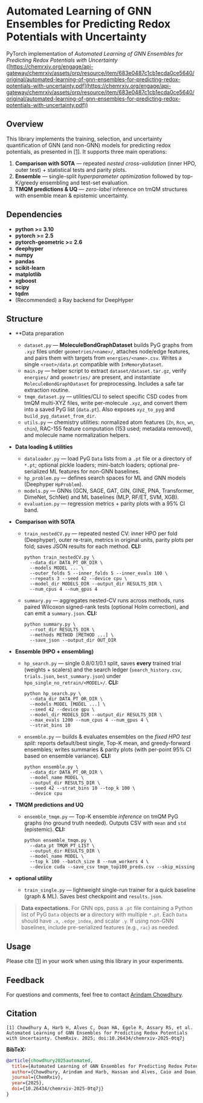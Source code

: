 # Automated Learning of GNN Ensembles for Predicting Redox Potentials with Uncertainty

PyTorch implementation of *Automated Learning of GNN Ensembles for Predicting Redox Potentials with Uncertainty* ([https://chemrxiv.org/engage/api-gateway/chemrxiv/assets/orp/resource/item/683e0487c1cb1ecda0ce5640/original/automated-learning-of-gnn-ensembles-for-predicting-redox-potentials-with-uncertainty.pdf](https://chemrxiv.org/engage/api-gateway/chemrxiv/assets/orp/resource/item/683e0487c1cb1ecda0ce5640/original/automated-learning-of-gnn-ensembles-for-predicting-redox-potentials-with-uncertainty.pdf))

## Overview

This library implements the training, selection, and uncertainty quantification of GNN (and non-GNN) models for predicting redox potentials, as presented in [\[1\]](#citation).
It supports three main operations:

1. **Comparison with SOTA** — repeated *nested cross-validation* (inner HPO, outer test) + statistical tests and parity plots.
2. **Ensemble** — single-split *hyperparameter optimization* followed by top-K/greedy ensembling and test-set evaluation.
3. **TMQM predictions & UQ** — *zero-label* inference on tmQM structures with ensemble mean & epistemic uncertainty.

## Dependencies

* **python >= 3.10**
* **pytorch >= 2.5**
* **pytorch-geometric >= 2.6**
* **deephyper**
* **numpy**
* **pandas**
* **scikit-learn**
* **matplotlib**
* **xgboost**
* **scipy**
* **tqdm**
* (Recommended) a Ray backend for DeepHyper

## Structure

* **Data preparation
    * `dataset.py` — **MoleculeBondGraphDataset** builds PyG graphs from `.xyz` files under `geometries/<name>/`, attaches node/edge features, and pairs them with targets from `energies/<name>.csv`. Writes a single `<root>/data.pt` compatible with `InMemoryDataset`.
    * `main.py` — helper script to extract `dataset/dataset.tar.gz`, verify `energies/` and `geometries/` are present, and instantiate `MoleculeBondGraphDataset` for preprocessing. Includes a safe tar extraction routine.
    * `tmqm_dataset.py` — utilities/CLI to select specific CSD codes from tmQM multi-XYZ files, write per-molecule `.xyz`, and convert them into a saved PyG list (`data.pt`). Also exposes `xyz_to_pyg` and `build_pyg_dataset_from_dir`.
    * `utils.py` — chemistry utilities: normalized atom features (`Zn`, `Rcn`, `wn`, `chin`), RAC-155 feature computation (153 used; metadata removed), and molecule name normalization helpers.


* **Data loading & utilities**

  * `dataloader.py` — load PyG `Data` lists from a `.pt` file or a directory of `*.pt`; optional pickle loaders; mini-batch loaders; optional pre-serialized ML features for non-GNN baselines.
  * `hp_problem.py` — defines search spaces for ML and GNN models (Deephyper `HpProblem`).
  * `models.py` — GNNs (GCN, SAGE, GAT, GIN, GINE, PNA, Transformer, DimeNet, SchNet) and ML baselines (MLP, RF/ET, SVM, XGB).
  * `evaluation.py` — regression metrics + parity plots with a 95% CI band.

* **Comparison with SOTA**

  * `train_nestedCV.py` — repeated nested CV: inner HPO per fold (Deephyper), outer re-train, metrics in original units, parity plots per fold; saves JSON results for each method.
    **CLI:**

    ```
    python train_nestedCV.py \
      --data_dir DATA_PT_OR_DIR \
      --models MODEL ... \
      --outer_folds 5 --inner_folds 5 --inner_evals 100 \
      --repeats 3 --seed 42 --device cpu \
      --model_dir MODELS_DIR --output_dir RESULTS_DIR \
      --num_cpus 4 --num_gpus 4
    ```
  * `summary.py` — aggregates nested-CV runs across methods, runs paired Wilcoxon signed-rank tests (optional Holm correction), and can emit a `summary.json`.
    **CLI:**

    ```
    python summary.py \
      --root_dir RESULTS_DIR \
      --methods METHOD [METHOD ...] \
      --save_json --output_dir OUT_DIR
    ```

* **Ensemble (HPO + ensembling)**

  * `hp_search.py` — single 0.8/0.1/0.1 split, saves **every** trained trial (weights + scalers) and the search ledger (`search_history.csv`, `trials.json`, `best_summary.json`) under `hpo_single_no_retrain/<MODEL>/`.
    **CLI:**

    ```
    python hp_search.py \
      --data_dir DATA_PT_OR_DIR \
      --models MODEL [MODEL ...] \
      --seed 42 --device gpu \
      --model_dir MODELS_DIR --output_dir RESULTS_DIR \
      --max_evals 1200 --num_cpus 4 --num_gpus 4 \
      --strat_bins 10
    ```
  * `ensemble.py` — builds & evaluates ensembles on the *fixed HPO test split*: reports default/best single, Top-K mean, and greedy-forward ensembles; writes summaries & parity plots (with per-point 95% CI based on ensemble variance).
    **CLI:**

    ```
    python ensemble.py \
      --data_dir DATA_PT_OR_DIR \
      --model_name MODEL \
      --output_dir RESULTS_DIR \
      --seed 42 --strat_bins 10 --top_k 100 \
      --device cpu
    ```

* **TMQM predictions and UQ**

  * `ensemble_tmqm.py` — Top-K ensemble *inference* on tmQM PyG graphs (no ground truth needed). Outputs CSV with `mean` and `std` (epistemic).
    **CLI:**

    ```
    python ensemble_tmqm.py \
      --data_pt TMQM_PT_LIST \
      --output_dir RESULTS_DIR \
      --model_name MODEL \
      --top_k 100 --batch_size B --num_workers 4 \
      --device cuda --save_csv tmqm_top100_preds.csv --skip_missing
    ```

* **optional utility**

  * `train_single.py` — lightweight single-run trainer for a quick baseline (graph & ML). Saves best checkpoint and `results.json`.

> **Data expectations.** For GNN ops, pass a `.pt` file containing a Python list of PyG `Data` objects **or** a directory with multiple `*.pt`. Each `Data` should have `.x`, `.edge_index`, and scalar `.y`. If using non-GNN baselines, include pre-serialized features (e.g., `rac`) as needed.

## Usage

Please cite \[[1](#citation)] in your work when using this library in your experiments.

<!-- ### 1) Comparison with SOTA (nested CV → summary & evaluate)

```bash
# Nested CV (inner HPO per fold, outer evaluation)
python train_nestedCV.py \
  --data_dir Data/train_graphs.pt \
  --models SAGE XGB \
  --outer_folds 5 --inner_folds 5 --inner_evals 100 \
  --repeats 3 --seed 42 --device cpu \
  --model_dir models/ --output_dir results/nestedcv/
```

```bash
# Aggregate + pairwise stats (Holm-adjusted p-values) and optional summary.json
python summary.py \
  --root_dir results/nestedcv \
  --methods SAGE XGB \
  --save_json --output_dir results/nestedcv
```

### 2) Ensemble (HPO search → ensemble evaluate)

```bash
# Hyperparameter search (saves every trained trial + artifacts)
python hp_search.py \
  --data_dir Data/train_graphs.pt \
  --models GCN SAGE GAT \
  --max_evals 1200 --seed 42 --device gpu \
  --model_dir models/ --output_dir results/ --strat_bins 10
```

```bash
# Build & score ensembles on the fixed HPO split
python ensemble.py \
  --data_dir Data/train_graphs.pt \
  --model_name SAGE \
  --output_dir results \
  --top_k 100 --device cpu
```

### 3) TMQM predictions and UQ (no labels)

```bash
# Top-K ensemble inference on tmQM graphs (list saved via torch.save)
python ensemble_tmqm.py \
  --data_pt Data/tmqm_graphs.pt \
  --output_dir results \
  --model_name SAGE \
  --top_k 100 --device cuda \
  --save_csv tmqm_top100_preds.csv --skip_missing
``` -->

## Feedback

For questions and comments, feel free to contact [Arindam Chowdhury](mailto:chowdhurya1@ornl.gov).

## Citation

```
[1] Chowdhury A, Harb H, Alves C, Doan HA, Egele R, Assary RS, et al. Automated Learning of GNN Ensembles for Predicting Redox Potentials with Uncertainty. ChemRxiv. 2025; doi:10.26434/chemrxiv-2025-0tq7j
```

**BibTeX:**

```bibtex
@article{chowdhury2025automated,
  title={Automated Learning of GNN Ensembles for Predicting Redox Potentials with Uncertainty},
  author={Chowdhury, Arindam and Harb, Hassan and Alves, Caio and Doan, Hieu Anh and Egele, Romain and Assary, Rajeev Surendran and Balaprakash, Prasanna},
  journal={ChemRxiv},
  year={2025},
  doi={10.26434/chemrxiv-2025-0tq7j}
}
```
